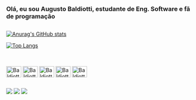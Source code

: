 ### Olá, eu sou Augusto Baldiotti, estudante de Eng. Software e fã de programação

##

[![Anurag's GitHub stats](https://github-readme-stats.vercel.app/api?username=Baldiotti&count_private=true&show_icons=true&theme=discord_old_blurple&bg_color=00000000)](https://github.com/anuraghazra/github-readme-stats)

[![Top Langs](https://github-readme-stats.vercel.app/api/top-langs/?username=Baldiotti&layout=compact&theme=discord_old_blurple&bg_color=00000000)](https://github.com/anuraghazra/github-readme-stats)

##

<div style="display: inline_block"><br>
  <img align="center" alt="Baldiotti-HTML" height="30" width="40" src="https://cdn.jsdelivr.net/gh/devicons/devicon/icons/html5/html5-original.svg">
  <img align="center" alt="Baldiotti-CSS" height="30" width="40" src="https://cdn.jsdelivr.net/gh/devicons/devicon/icons/css3/css3-original.svg">
  <img align="center" alt="Baldiotti-Js" height="30" width="40" src="https://cdn.jsdelivr.net/gh/devicons/devicon/icons/javascript/javascript-original.svg">
  <img align="center" alt="Baldiotti-Bootstrap" height="30" width="40" src="https://cdn.jsdelivr.net/gh/devicons/devicon/icons/bootstrap/bootstrap-original.svg">
  <img align="center" alt="Baldiotti-JQuery" height="30" width="40" src="https://cdn.jsdelivr.net/gh/devicons/devicon/icons/jquery/jquery-original.svg">
</div>

##

<div> 
  <a href="https://instagram.com/augustobma" target="_blank"><img src="https://img.shields.io/badge/-Instagram-%23E4405F?style=for-the-badge&logo=instagram&logoColor=white" target="_blank"></a>
  <a href = "mailto:augustobaldiotti@hotmail.com"><img src="https://img.shields.io/badge/-Gmail-%23333?style=for-the-badge&logo=gmail&logoColor=white" target="_blank"></a>
  <a href="https://www.linkedin.com/in/augusto-baldiotti" target="_blank"><img src="https://img.shields.io/badge/-LinkedIn-%230077B5?style=for-the-badge&logo=linkedin&logoColor=white" target="_blank"></a> 
  
</div>
